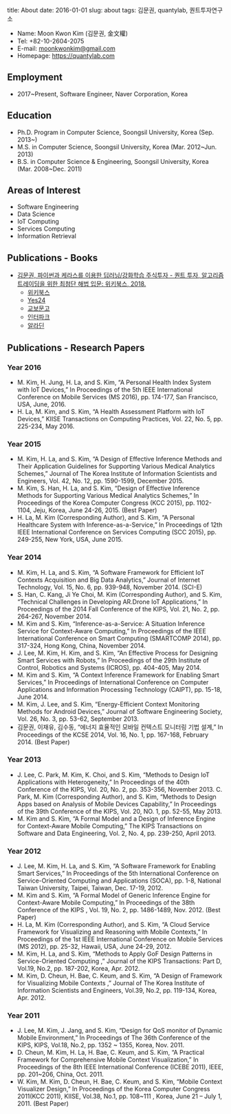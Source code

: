 title: About
date: 2016-01-01
slug: about
tags: 김문권, quantylab, 퀀트투자연구소

- Name: Moon Kwon Kim (김문권, 金文權)
- Tel: +82-10-2604-2075
- E-mail: moonkwonkim@gmail.com
- Homepage: https://quantylab.com

## Employment

- 2017~Present, Software Engineer, Naver Corporation, Korea

## Education

- Ph.D. Program in Computer Science, Soongsil University, Korea (Sep. 2013~)
- M.S. in Computer Science, Soongsil University, Korea (Mar. 2012~Jun. 2013)
- B.S. in Computer Science & Engineering, Soongsil University, Korea (Mar. 2008~Dec. 2011)

## Areas of Interest

- Software Engineering
- Data Science
- IoT Computing
- Services Computing
- Information Retrieval

## Publications - Books

- [김문권, 파이썬과 케라스를 이용한 딥러닝/강화학습 주식투자 - 퀀트 투자, 알고리즘 트레이딩을 위한 최첨단 해법 입문: 위키북스, 2018.](/deep-learning-trading)
    - [위키북스](http://wikibook.co.kr/deep-learning-trading/)
    - [Yes24](http://www.yes24.com/24/goods/60890714?scode=032&OzSrank=1)
    - [교보문고](http://www.kyobobook.co.kr/product/detailViewKor.laf?barcode=9791158391065)
    - [인터파크](http://book.interpark.com/product/BookDisplay.do?_method=detail&sc.prdNo=284220801)
    - [알라딘](http://www.aladin.co.kr/shop/wproduct.aspx?ItemId=146574503)

## Publications - Research Papers

### Year 2016

- M. Kim, H. Jung, H. La, and S. Kim, “A Personal Health Index System with IoT Devices,” In Proceedings of the 5th IEEE International Conference on Mobile Services (MS 2016), pp. 174-177, San Francisco, USA, June, 2016.
- H. La, M. Kim, and S. Kim, “A Health Assessment Platform with IoT Devices,” KIISE Transactions on Computing Practices, Vol. 22, No. 5, pp. 225-234, May 2016.

### Year 2015

- M. Kim, H. La, and S. Kim, “A Design of Effective Inference Methods and Their Application Guidelines for Supporting Various Medical Analytics Schemes,” Journal of The Korea Institute of Information Scientists and Engineers, Vol. 42, No. 12, pp. 1590-1599, December 2015.
- M. Kim, S. Han, H. La, and S. Kim, “Design of Effective Inference Methods for Supporting Various Medical Analytics Schemes,” In Proceedings of the Korea Computer Congress (KCC 2015), pp. 1102-1104, Jeju, Korea, June 24-26, 2015. (Best Paper)
- H. La, M. Kim (Corresponding Author), and S. Kim, “A Personal Healthcare System with Inference-as-a-Service,” In Proceedings of 12th IEEE International Conference on Services Computing (SCC 2015), pp. 249-255, New York, USA, June 2015.

### Year 2014

- M. Kim, H. La, and S. Kim, “A Software Framework for Efficient IoT Contexts Acquisition and Big Data Analytics,” Journal of Internet Technology, Vol. 15, No. 6, pp. 939-948, November 2014. (SCI-E)
- S. Han, C. Kang, Ji Ye Choi, M. Kim (Corresponding Author), and S. Kim, “Technical Challenges in Developing AR.Drone IoT Applications,” In Proceedings of the 2014 Fall Conference of the KIPS, Vol. 21, No. 2, pp. 264-267, November 2014.
- M. Kim and S. Kim, “Inference-as-a-Service: A Situation Inference Service for Context-Aware Computing,” In Proceedings of the IEEE International Conference on Smart Computing (SMARTCOMP 2014), pp. 317-324, Hong Kong, China, November 2014.
- J. Lee, M. Kim, H. Kim, and S. Kim, “An Effective Process for Designing Smart Services with Robots,” In Proceedings of the 29th Institute of Control, Robotics and Systems (ICROS), pp. 404-405, May 2014.
- M. Kim and S. Kim, “A Context Inference Framework for Enabling Smart Services,” In Proceedings of International Conference on Computer Applications and Information Processing Technology (CAIPT), pp. 15-18, June 2014.
- M. Kim, J. Lee, and S. Kim, “Energy-Efficient Context Monitoring Methods for Android Devices,” Journal of Software Engineering Society, Vol. 26, No. 3, pp. 53-62, September 2013.
- 김문권, 이재유, 김수동, “에너지 효율적인 모바일 컨텍스트 모니터링 기법 설계,” In Proceedings of the KCSE 2014, Vol. 16, No. 1, pp. 167-168, February 2014. (Best Paper)

### Year 2013

- J. Lee, C. Park, M. Kim, K. Choi, and S. Kim, “Methods to Design IoT Applications with Heterogeneity,” In Proceedings of the 40th Conference of the KIPS, Vol. 20, No. 2, pp. 353-356, November 2013.
C. Park, M. Kim (Corresponding Author), and S. Kim, “Methods to Design Apps based on Analysis of Mobile Devices Capability,” In Proceedings of the 39th Conference of the KIPS, Vol. 20, NO. 1, pp. 52-55, May 2013.
- M. Kim and S. Kim, “A Formal Model and a Design of Inference Engine for Context-Aware Mobile Computing,” The KIPS Transactions on Software and Data Engineering, Vol. 2, No. 4, pp. 239-250, April 2013.

### Year 2012

- J. Lee, M. Kim, H. La, and S. Kim, “A Software Framework for Enabling Smart Services,” In Proceedings of the 5th International Conference on Service-Oriented Computing and Applications (SOCA), pp. 1-8, National Taiwan University, Taipei, Taiwan, Dec. 17-19, 2012.
- M. Kim and S. Kim, “A Formal Model of Generic Inference Engine for Context-Aware Mobile Computing,” In Proceedings of the 38th Conference of the KIPS , Vol. 19, No. 2, pp. 1486-1489, Nov. 2012. (Best Paper)
- H. La, M. Kim (Corresponding Author), and S. Kim, “A Cloud Service Framework for Visualizing and Reasoning with Mobile Contexts,” In Proceedings of the 1st IEEE International Conference on Mobile Services (MS 2012), pp. 25-32, Hawaii, USA, June 24-29, 2012.
- M. Kim, H. La, and S. Kim, “Methods to Apply GoF Design Patterns in Service-Oriented Computing ,” Journal of the KIPS Transactions: Part D, Vol.19, No.2, pp. 187-202, Korea, Apr. 2012.
- M. Kim, D. Cheun, H. Bae, C. Keum, and S. Kim, “A Design of Framework for Visualizing Mobile Contexts ,” Journal of The Korea Institute of Information Scientists and Engineers, Vol.39, No.2, pp. 119-134, Korea, Apr. 2012.

### Year 2011

- J. Lee, M. Kim, J. Jang, and S. Kim, “Design for QoS monitor of Dynamic Mobile Environment,” In Proceedings of The 36th Conference of the KIPS, KIPS, Vol.18, No.2, pp. 1352 ~ 1355, Korea, Nov. 2011.
- D. Cheun, M. Kim, H. La, H. Bae, C. Keum, and S. Kim, “A Practical Framework for Comprehensive Mobile Context Visualization,” In Proceedings of the 8th IEEE International Conference (ICEBE 2011), IEEE, pp. 201~206, China, Oct. 2011.
- W. Kim, M. Kim, D. Cheun, H. Bae, C. Keum, and S. Kim, “Mobile Context Visualizer Design,” In Proceedings of the Korea Computer Congress 2011(KCC 2011), KIISE, Vol.38, No.1, pp. 108~111 , Korea, June 21 – July 1, 2011. (Best Paper)
